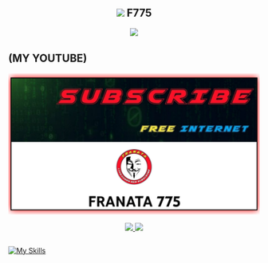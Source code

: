 <!-- Hi skid <3 -->

<h2 align="center"><img src="https://s8.gifyu.com/images/979447220829032478.gif" height="25px"> F775<a href="https://discord.gg/onlp"></a></h2>

<p align="center">

<img src="https://readme-typing-svg.herokuapp.com?color=000000&center=true&vCenter=true&multiline=true&height=85&lines=𝙃𝙚𝙡𝙡𝙤,+𝙬𝙚𝙡𝙘𝙤𝙢𝙚;𝗜𝗻𝘁𝗿𝗼𝗱𝘂𝗰𝗲+𝗠𝘆+𝗡𝗮𝗺𝗲+𝘍775;𝗦𝘂𝗯𝘀𝗰𝗿𝗶𝗯𝗲+𝘁𝗼+𝗬𝗼𝘂𝗧𝘂𝗯𝗲+𝘍𝘳𝘢𝘯𝘢𝘵𝘢775">

  ## (MY YOUTUBE)

[![LeetHub](https://github.com/FranataVPN/FranataVPN/blob/main/20221010_001912.png)](https://youtube.com/c/FRANATA775 "LeetHub saves lives!")

<p align="center">

<a href="https://github.com/FranataVPN">

  <img height="180em" src="https://github-readme-stats-eight-theta.vercel.app/api?username=FranataVPN&show_icons=true&theme=algolia&include_all_commits=true&count_private=true"/>

  <img height="180em" src="https://github-readme-stats-eight-theta.vercel.app/api/top-langs/?username=FranataVPN&layout=compact&langs_count=8&theme=algolia"/>

</a>
</p>





```
```
[![My Skills](https://skillicons.dev/icons?i=js,html,css,wasm)](https://skillicons.dev)


















